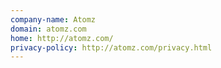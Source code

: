 ```yaml
---
company-name: Atomz
domain: atomz.com
home: http://atomz.com/
privacy-policy: http://atomz.com/privacy.html
---
```




